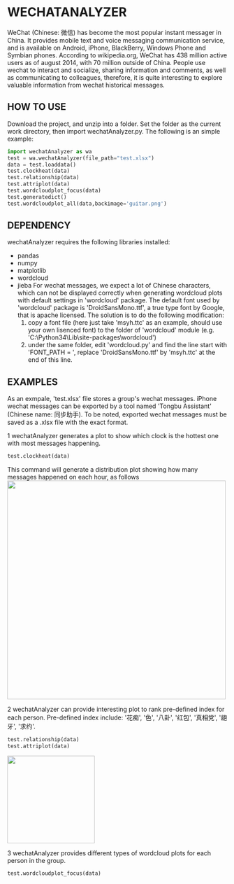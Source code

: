 # WECHATANALYZER
WeChat (Chinese: 微信) has become the most popular instant messager in China. It provides mobile text and voice messaging communication service, and is available on Android, iPhone, BlackBerry, Windows Phone and Symbian phones. According to wikipedia.org, WeChat has 438 million active users as of august 2014, with 70 million outside of China. People use wechat to interact and socialize, sharing information and comments, as well as communicating to colleagues, therefore, it is quite interesting to explore valuable information from wechat historical messages. 

## HOW TO USE
Download the project, and unzip into a folder. Set the folder as the current work directory, then import wechatAnalyzer.py. The following is an simple example:

```python
import wechatAnalyzer as wa
test = wa.wechatAnalyzer(file_path="test.xlsx")
data = test.loaddata()
test.clockheat(data)
test.relationship(data)
test.attriplot(data)
test.wordcloudplot_focus(data)
test.generatedict()
test.wordcloudplot_all(data,backimage='guitar.png')
```

## DEPENDENCY
wechatAnalyzer requires the following libraries installed:
- pandas
- numpy
- matplotlib
- wordcloud
- jieba
For wechat messages, we expect a lot of Chinese characters, which can not be displayed correctly when generating wordcloud plots with default settings in 'wordcloud' package. The default font used by 'wordcloud' package is 'DroidSansMono.ttf', a true type font by Google, that is apache licensed. The solution is to do the following modification:
  1. copy a font file (here just take 'msyh.ttc' as an example, should use your own lisenced font) to the folder of 'wordcloud' module (e.g. 'C:\Python34\Lib\site-packages\wordcloud')
  2. under the same folder, edit 'wordcloud.py' and find the line start with 'FONT_PATH = ', replace 'DroidSansMono.ttf' by 'msyh.ttc' at the end of this line. 

## EXAMPLES
As an exmpale, 'test.xlsx' file stores a group's wechat messages. iPhone wechat messages can be exported by a tool named 'Tongbu Assistant' (Chinese name: 同步助手). To be noted, exported wechat messages must be saved as a .xlsx file with the exact format.

1 wechatAnalyzer generates a plot to show which clock is the hottest one with most messages happening. 
```python
test.clockheat(data)
```
This command will generate a distribution plot showing how many messages happened on each hour, as follows
<img src="https://github.com/yangyangjuanjuan/wechatAnalyzer/blob/master/example/clockheatmap.png" width="500">

2 wechatAnalyzer can provide interesting plot to rank pre-defined index for each person. Pre-defined index include: '花痴', '色', '八卦', '红包', '真相党', '龅牙', '求约'.
```python
test.relationship(data)
test.attriplot(data)
```
<img src="https://github.com/yangyangjuanjuan/wechatAnalyzer/blob/master/example/index.PNG" width="200">

3 wechatAnalyzer provides different types of wordcloud plots for each person in the group.
```python
test.wordcloudplot_focus(data)
```


